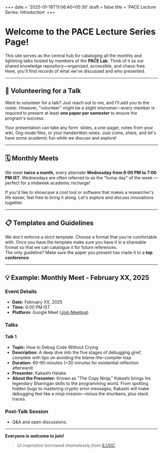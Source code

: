 +++
date = '2025-01-16T11:06:40+05:30'
draft = false
title = 'PACE Lecture Series: Introduction'
+++

# Welcome to the **PACE Lecture Series** Page!

This site serves as the central hub for cataloging all the monthly and lightning talks hosted by members of the **PACE Lab**. Think of it as our shared knowledge repository—organized, accessible, and chaos-free. Here, you'll find records of what we've discussed and who presented.

---

## 📢 Volunteering for a Talk

Want to volunteer for a talk? Just reach out to me, and I'll add you to the roster. However, "volunteer" might be a slight misnomer—every member is required to present at least **one paper per semester** to ensure the program's success.

Your presentation can take any form: slides, a one-pager, notes from your wiki, Org-mode files, or your handwritten notes. Just come, share, and let's have some academic fun while we discuss and explore!

---

## 🗓️ Monthly Meets

We meet **twice a month**, every alternate **Wednesday from 6:00 PM to 7:00 PM IST**. Wednesdays are often referred to as the "hump day" of the week — perfect for a midweek academic recharge!

If you'd like to showcase a cool tool or software that makes a researcher's life easier, feel free to bring it along. Let's explore and discuss innovations together.

---

## 📋 Templates and Guidelines

We don't enforce a strict template. Choose a format that you're comfortable with. Once you have the template make sure you have it in a shareable format so that we can catalogue it for future references.  
The only guideline? Make sure the paper you present has made it to a **top conference**.

---

## 💡 Example: Monthly Meet - February XX, 2025

### **Event Details**
- **Date:** February XX, 2025  
- **Time:** 6:00 PM IST  
- **Platform:** Google Meet ([Join Meeting](#))  

### **Talks**

#### **Talk 1**
- **Topic:** How to Debug Code Without Crying  
- **Description:** A deep dive into the five stages of debugging grief, complete with tips on avoiding the blame-the-compiler trap.  
- **Duration:** 60–90 minutes (+30 minutes for existential reflection afterward)  
- **Presenter:** Kakashi Hatake  
- **About the Presenter:** Known as "The Copy Ninja," Kakashi brings his legendary Sharingan skills to the programming world. From spotting hidden bugs to mastering cryptic error messages, Kakashi will make debugging feel like a ninja mission—minus the shurikens, plus stack traces.

### **Post-Talk Session**
- Q&A and open discussions.

---

**Everyone is welcome to join!**  

> _UI inspiration borrowed shamelessly from [ILUGC](https://ilugc.in)._
